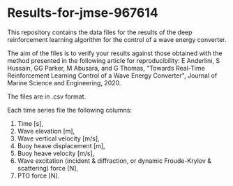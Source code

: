 # Results-for-jmse-967614
This repository contains the data files for the results of the deep reinforcement learning algorithm for the control of a wave energy converter.

The aim of the files is to verify your results against those obtained with the method presented in the following article for reproducibility:
E Anderlini, S Hussain, GG Parker, M Abusara, and G Thomas, "Towards Real-Time Reinforcement Learning Control of a Wave Energy Converter", Journal of Marine Science and Engineering, 2020. 

The files are in .csv format. 

Each time series file the following columns:
1. Time [s],
2. Wave elevation [m],
3. Wave vertical velocity [m/s],
4. Buoy heave displacement [m],
5. Buoy heave velocity [m/s],
6. Wave excitation (incident & diffraction, or dynamic Froude-Krylov & scattering) force [N],
7. PTO force [N].
